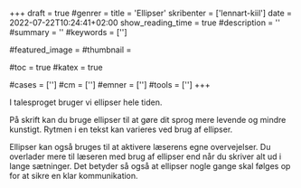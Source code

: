 +++
draft = true
#genrer =
title = 'Ellipser'
skribenter = ['lennart-kiil']
date = 2022-07-22T10:24:41+02:00
show_reading_time = true
#description = ''
#summary = ''
#keywords = ['']

#featured_image =
#thumbnail =

#toc = true
#katex = true

#cases = ['']
#cm = ['']
#emner = ['']
#tools = ['']
+++

I talesproget bruger vi ellipser hele tiden.

På skrift kan du bruge ellipser til at gøre dit sprog mere levende og mindre kunstigt.
Rytmen i en tekst kan varieres ved brug af ellipser.


Ellipser kan også bruges til at aktivere læserens egne overvejelser.
Du overlader mere til læseren med brug af ellipser end når du skriver alt ud i lange sætninger.
Det betyder så også at ellipser nogle gange skal følges op for at sikre en klar kommunikation.
